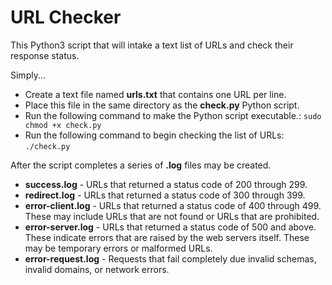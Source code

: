 # URL Checker 

This Python3 script that will intake a text list of URLs and check their response status.


Simply...

- Create a text file named **urls.txt** that contains one URL per line.   
- Place this file in the same directory as the **check.py** Python script.
- Run the following command to make the Python script executable.:  `sudo chmod +x check.py`
- Run the following command to begin checking the list of URLs: `./check.py`

After the script completes a series of **.log** files may be created.

- **success.log** - URLs that returned a status code of 200 through 299.
- **redirect.log** - URLs that returned a status code of 300 through 399.   
- **error-client.log** - URLs that returned a status code of 400 through 499.   These may include URLs that are not found or URLs that are prohibited.
- **error-server.log** - URLs that returned a status code of 500 and above.   These indicate errors that are raised by the web servers itself.   These may be temporary errors or malformed URLs.
- **error-request.log** - Requests that fail completely due invalid schemas, invalid domains, or network errors.
